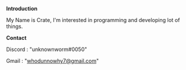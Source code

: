 **Introduction**

My Name is Crate, I'm interested in programming and developing lot of things.

**Contact**

Discord : "unknownworm#0050"

Gmail : "whodunnowhy7@gmail.com"
